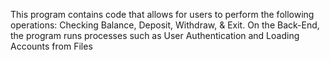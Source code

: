 This program contains code that allows for users to perform the following operations: Checking Balance, Deposit, Withdraw, & Exit. On the Back-End, the program runs processes such as User Authentication and Loading Accounts from Files
